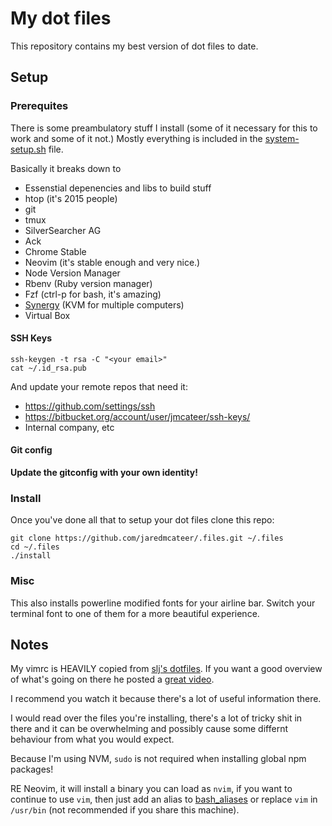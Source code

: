 My dot files
============

This repository contains my best version of dot files to date.

Setup
-----

### Prerequites

There is some preambulatory stuff I install (some of it necessary for this to
work and some of it not.) Mostly everything is included in the 
[system-setup.sh](https://github.com/jaredmcateer/.files/blob/master/system-setup.sh)
file.

Basically it breaks down to

* Essenstial depenencies and libs to build stuff
* htop (it's 2015 people)
* git
* tmux
* SilverSearcher AG
* Ack
* Chrome Stable
* Neovim (it's stable enough and very nice.)
* Node Version Manager
* Rbenv (Ruby version manager)
* Fzf (ctrl-p for bash, it's amazing)
* [Synergy](http://synergy-project.org/download/) (KVM for multiple computers)
* Virtual Box

#### SSH Keys

```
ssh-keygen -t rsa -C "<your email>"
cat ~/.id_rsa.pub
```

And update your remote repos that need it:

* https://github.com/settings/ssh
* https://bitbucket.org/account/user/jmcateer/ssh-keys/
* Internal company, etc

#### Git config

**Update the gitconfig with your own identity!**

### Install

Once you've done all that to setup your dot files clone this repo:

```
git clone https://github.com/jaredmcateer/.files.git ~/.files
cd ~/.files
./install
```

### Misc

This also installs powerline modified fonts for your airline bar. Switch your
terminal font to one of them for a more beautiful experience.

Notes
-----

My vimrc is HEAVILY copied from [slj's 
dotfiles](https://bitbucket.org/sjl/dotfiles/overview).
If you want a good overview of what's going on there he posted a [great
video](https://www.youtube.com/watch?v=xZuy4gBghho).

I recommend you watch it because there's a lot of useful information there.


I would read over the files you're installing, there's a lot of tricky shit in
there and it can be overwhelming and possibly cause some differnt behaviour from
what you would expect.

Because I'm using NVM, `sudo` is not required when installing global npm packages!

RE Neovim, it will install a binary you can load as `nvim`, if you want to 
continue to use `vim`, then just add an alias to
[bash_aliases](https://github.com/jaredmcateer/.files/blob/master/bash_aliases)
or replace `vim` in `/usr/bin` (not recommended if you share this machine).
